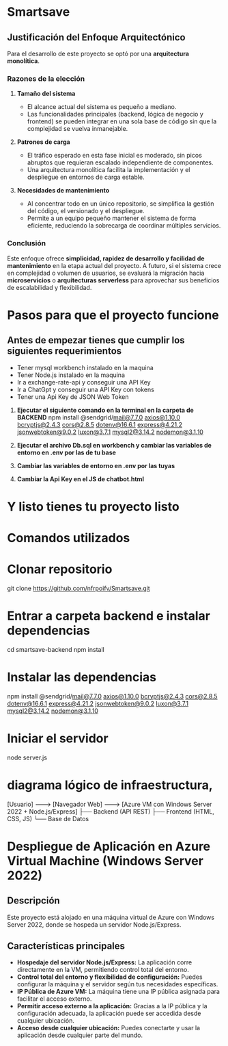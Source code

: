 # Smartsave
## Justificación del Enfoque Arquitectónico

Para el desarrollo de este proyecto se optó por una **arquitectura monolítica**.

### Razones de la elección
1. **Tamaño del sistema**
   - El alcance actual del sistema es pequeño a mediano.
   - Las funcionalidades principales (backend, lógica de negocio y frontend) se pueden integrar en una sola base de código sin que la complejidad se vuelva inmanejable.

2. **Patrones de carga**
   - El tráfico esperado en esta fase inicial es moderado, sin picos abruptos que requieran escalado independiente de componentes.
   - Una arquitectura monolítica facilita la implementación y el despliegue en entornos de carga estable.

3. **Necesidades de mantenimiento**
   - Al concentrar todo en un único repositorio, se simplifica la gestión del código, el versionado y el despliegue.
   - Permite a un equipo pequeño mantener el sistema de forma eficiente, reduciendo la sobrecarga de coordinar múltiples servicios.

### Conclusión
Este enfoque ofrece **simplicidad, rapidez de desarrollo y facilidad de mantenimiento** en la etapa actual del proyecto. A futuro, si el sistema crece en complejidad o volumen de usuarios, se evaluará la migración hacia **microservicios** o **arquitecturas serverless** para aprovechar sus beneficios de escalabilidad y flexibilidad.

# Pasos para que el proyecto funcione 
## Antes de empezar tienes que cumplir los siguientes requerimientos
- Tener mysql workbench instalado en la maquina
- Tener Node.js instalado en la maquina
- Ir a exchange-rate-api y conseguir una API Key
- Ir a ChatGpt y conseguir una API Key con tokens 
- Tener una Api Key de JSON Web Token

1. **Ejecutar el siguiente comando en la terminal en la carpeta de BACKEND**
npm install @sendgrid/mail@7.7.0 axios@1.10.0 bcryptjs@2.4.3 cors@2.8.5 dotenv@16.6.1 express@4.21.2 jsonwebtoken@9.0.2 luxon@3.7.1 mysql2@3.14.2 nodemon@3.1.10

2. **Ejecutar el archivo Db.sql en workbench y cambiar las variables de entorno en .env por las de tu base**

3. **Cambiar las variables de entorno en .env por las tuyas**

4. **Cambiar la Api Key en el JS de chatbot.html**

# Y listo tienes tu proyecto listo

# Comandos utilizados

# Clonar repositorio
git clone https://github.com/nfrpoifv/Smartsave.git

# Entrar a carpeta backend e instalar dependencias
cd smartsave-backend
npm install

# Instalar las dependencias 
npm install @sendgrid/mail@7.7.0 axios@1.10.0 bcryptjs@2.4.3 cors@2.8.5 dotenv@16.6.1 express@4.21.2 jsonwebtoken@9.0.2 luxon@3.7.1 mysql2@3.14.2 nodemon@3.1.10

# Iniciar el servidor
node server.js

# diagrama lógico de infraestructura,
[Usuario] ---> [Navegador Web] ---> [Azure VM con Windows Server 2022 + Node.js/Express]
                                  ├── Backend (API REST)
                                  ├── Frontend (HTML, CSS, JS)
                                  └── Base de Datos

# Despliegue de Aplicación en Azure Virtual Machine (Windows Server 2022)

## Descripción
Este proyecto está alojado en una máquina virtual de Azure con Windows Server 2022, donde se hospeda un servidor Node.js/Express.

## Características principales

- **Hospedaje del servidor Node.js/Express:** La aplicación corre directamente en la VM, permitiendo control total del entorno.
- **Control total del entorno y flexibilidad de configuración:** Puedes configurar la máquina y el servidor según tus necesidades específicas.
- **IP Pública de Azure VM:** La máquina tiene una IP pública asignada para facilitar el acceso externo.
- **Permitir acceso externo a la aplicación:** Gracias a la IP pública y la configuración adecuada, la aplicación puede ser accedida desde cualquier ubicación.
- **Acceso desde cualquier ubicación:** Puedes conectarte y usar la aplicación desde cualquier parte del mundo.



